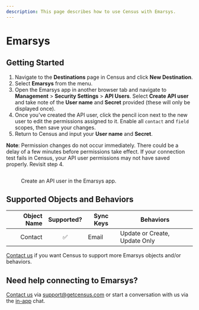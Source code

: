 ```yaml
---
description: This page describes how to use Census with Emarsys.
---
```


# Emarsys

## Getting Started

1. Navigate to the **Destinations** page in Census and click **New Destination**.
2. Select **Emarsys** from the menu.
3. Open the Emarsys app in another browser tab and navigate to **Management** > **Security Settings** > **API Users**. Select **Create API user** and take note of the **User name** and **Secret** provided (these will only be displayed once).
4. Once you've created the API user, click the pencil icon next to the new user to edit the permissions assigned to it. Enable all `contact` and `field` scopes, then save your changes.
5. Return to Census and input your **User name** and **Secret**.

**Note**: Permission changes do not occur immediately. There could be a delay of a few minutes before permissions take effect. If your connection test fails in Census, your API user permissions may not have saved properly. Revisit step 4.

<figure><img src="../.gitbook/assets/emarsys.png" alt=""><figcaption><p>Create an API user in the Emarsys app.</p></figcaption></figure>

## Supported Objects and Behaviors

| **Object Name** | **Supported?** | **Sync Keys**  | **Behaviors** |
| --------------: | :------------: | ---------------- | --------------|
| Contact | ✅ | Email | Update or Create, Update Only |

[Contact us](mailto:support@getcensus.com) if you want Census to support more Emarsys objects and/or behaviors.

## Need help connecting to Emarsys?

[Contact us](mailto:support@getcensus.com) via support@getcensus.com or start a conversation with us via the [in-app](https://app.getcensus.com) chat.
